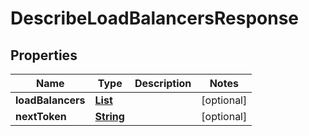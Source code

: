 

# DescribeLoadBalancersResponse


## Properties

| Name | Type | Description | Notes |
|------------ | ------------- | ------------- | -------------|
|**loadBalancers** | [**List**](List.md) |  |  [optional] |
|**nextToken** | [**String**](String.md) |  |  [optional] |



